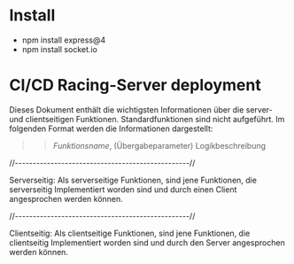 # Install

* npm install express@4
* npm install socket.io

# CI/CD Racing-Server deployment

Dieses Dokument enthält die wichtigsten Informationen über die server- und clientseitigen Funktionen. Standardfunktionen sind nicht aufgeführt.
Im folgenden Format werden die Informationen dargestellt:

>> *Funktionsname*, (Übergabeparameter)
Logikbeschreibung

//-------------------------------------------------//

Serverseitig:
Als serverseitige Funktionen, sind jene Funktionen, die serverseitig Implementiert worden sind und durch einen Client angesprochen werden können.


//-------------------------------------------------//

Clientseitig:
Als clientseitige Funktionen, sind jene Funktionen, die clientseitig Implementiert worden sind und durch den Server angesprochen werden können.